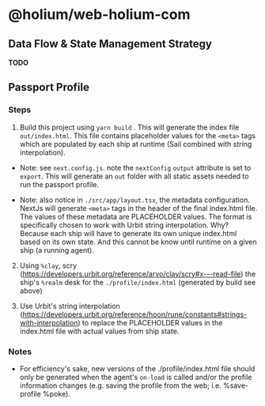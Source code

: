 # @holium/web-holium-com

## Data Flow & State Management Strategy

**TODO**

## Passport Profile

### Steps

1. Build this project using `yarn build` . This will generate the index file `out/index.html`. This file contains placeholder values for the `<meta>` tags which are populated by each ship at runtime (Sail combined with string interpolation).

- Note: see `next.config.js`. note the `nextConfig` `output` attribute is set to `export`. This will generate an `out` folder with all static assets needed to run the passport profile.

- Note: also notice in `./src/app/layout.tsx`, the metadata configuration. NextJs will generate `<meta>` tags in the header of the final index.html file. The values of these metadata are PLACEHOLDER values. The format is specifically chosen to work with Urbit string interpolation. Why? Because each ship will have to generate its own unique index.html based on its own state. And this cannot be know until runtime on a given ship (a running agent).

2. Using `%clay`, scry (https://developers.urbit.org/reference/arvo/clay/scry#x---read-file) the ship's `%realm` desk for the `./profile/index.html` (generated by build see above)

3. Use Urbit's string interpolation (https://developers.urbit.org/reference/hoon/rune/constants#strings-with-interpolation) to replace the PLACEHOLDER values in the index.html file with actual values from ship state.

### Notes

- For efficiency's sake, new versions of the ./profile/index.html file should only be generated when the agent's `on-load` is called and/or the profile information changes (e.g. saving the profile from the web; i.e. %save-profile %poke).
